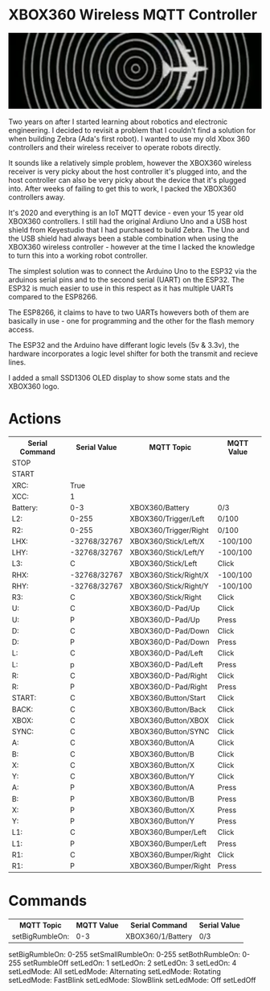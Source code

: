 # XBOX360 Wireless MQTT Controller

![Failsafe Film](/images/failsafe.png)

Two years on after I started learning about robotics and electronic engineering. I decided to revisit a problem that I couldn't find a solution for when building Zebra (Ada's first robot). I wanted to use my old Xbox 360 controllers and their wireless receiver to operate robots directly. 

It sounds like a relatively simple problem, however the XBOX360 wireless receiver is very picky about the host controller it's plugged into, and the host controller can also be very picky about the device that it's plugged into. After weeks of failing to get this to work, I packed the XBOX360 controllers away.

It's 2020 and everything is an IoT MQTT device - even your 15 year old XBOX360 controllers. I still had the original Ardiuno Uno and a USB host shield from Keyestudio that I had purchased to build Zebra. The Uno and the USB shield had always been a stable combination when using the XBOX360 wireless controller - however at the time I lacked the knowledge to turn this into a working robot controller.

The simplest solution was to connect the Arduino Uno to the ESP32 via the arduinos serial pins and to the second serial (UART) on the ESP32. The ESP32 is much easier to use in this respect as it has multiple UARTs compared to the ESP8266.

The ESP8266, it claims to have to two UARTs howevers both of them are basically in use - one for programming and the other for the flash memory access.

The ESP32 and the Arduino have differant logic levels (5v & 3.3v), the hardware incorporates a logic level shifter for both the transmit and recieve lines.

I added a small SSD1306 OLED display to show some stats and the XBOX360 logo.





# Actions

<table>
  <tr>
    <th>Serial Command</th>
    <th>Serial Value</th>
    <th>MQTT Topic</th>
    <th>MQTT Value</th>
  </tr>

<tr><td>STOP</td><td></td><td></td><td></td></tr>
<tr><td>START</td><td></td><td></td><td></td></tr>
<tr><td>XRC:</td><td>True</td><td></td><td></td></tr>
<tr><td>XCC:</td><td>1</td><td></td><td></td></tr>

<tr><td>Battery:</td><td>0-3</td><td>XBOX360/Battery</td><td>0/3</td></tr>

<tr><td>L2:</td><td>0-255</td><td>XBOX360/Trigger/Left</td><td>0/100</td></tr>
<tr><td>R2:</td><td>0-255</td><td>XBOX360/Trigger/Right</td><td>0/100</td></tr>

<tr><td>LHX:</td><td>-32768/32767</td><td>XBOX360/Stick/Left/X</td><td>-100/100</td></tr>
<tr><td>LHY:</td><td>-32768/32767</td><td>XBOX360/Stick/Left/Y</td><td>-100/100</td></tr>
<tr><td>L3:</td><td>C</td><td>XBOX360/Stick/Left</td><td>Click</td></tr>

<tr><td>RHX:</td><td>-32768/32767</td><td>XBOX360/Stick/Right/X</td><td>-100/100</td></tr>
<tr><td>RHY:</td><td>-32768/32767</td><td>XBOX360/Stick/Right/Y</td><td>-100/100</td></tr>
<tr><td>R3:</td><td>C</td><td>XBOX360/Stick/Right</td><td>Click</td></tr>

<tr><td>U:</td><td>C</td><td>XBOX360/D-Pad/Up</td><td>Click</td></tr>
<tr><td>U:</td><td>P</td><td>XBOX360/D-Pad/Up</td><td>Press</td></tr>
<tr><td>D:</td><td>C</td><td>XBOX360/D-Pad/Down</td><td>Click</td></tr>
<tr><td>D:</td><td>P</td><td>XBOX360/D-Pad/Down</td><td>Press</td></tr>
<tr><td>L:</td><td>C</td><td>XBOX360/D-Pad/Left</td><td>Click</td></tr>
<tr><td>L:</td><td>p</td><td>XBOX360/D-Pad/Left</td><td>Press</td></tr>
<tr><td>R:</td><td>C</td><td>XBOX360/D-Pad/Right</td><td>Click</td></tr>
<tr><td>R:</td><td>P</td><td>XBOX360/D-Pad/Right</td><td>Press</td></tr>

<tr><td>START:</td><td>C</td><td>XBOX360/Button/Start</td><td>Click</td></tr>
<tr><td>BACK:</td><td>C</td><td>XBOX360/Button/Back</td><td>Click</td></tr>
<tr><td>XBOX:</td><td>C</td><td>XBOX360/Button/XBOX</td><td>Click</td></tr>
<tr><td>SYNC:</td><td>C</td><td>XBOX360/Button/SYNC</td><td>Click</td></tr>
 
<tr><td>A:</td><td>C</td><td>XBOX360/Button/A</td><td>Click</td></tr>
<tr><td>B:</td><td>C</td><td>XBOX360/Button/B</td><td>Click</td></tr>
<tr><td>X:</td><td>C</td><td>XBOX360/Button/X</td><td>Click</td></tr>
<tr><td>Y:</td><td>C</td><td>XBOX360/Button/Y</td><td>Click</td></tr>
<tr><td>A:</td><td>P</td><td>XBOX360/Button/A</td><td>Press</td></tr>
<tr><td>B:</td><td>P</td><td>XBOX360/Button/B</td><td>Press</td></tr>
<tr><td>X:</td><td>P</td><td>XBOX360/Button/X</td><td>Press</td></tr>
<tr><td>Y:</td><td>P</td><td>XBOX360/Button/Y</td><td>Press</td></tr>

<tr><td>L1:</td><td>C</td><td>XBOX360/Bumper/Left</td><td>Click</td></tr>
<tr><td>L1:</td><td>P</td><td>XBOX360/Bumper/Left</td><td>Press</td></tr>
<tr><td>R1:</td><td>C</td><td>XBOX360/Bumper/Right</td><td>Click</td></tr>
<tr><td>R1:</td><td>P</td><td>XBOX360/Bumper/Right</td><td>Press</td></tr>

</table>

# Commands

<table>
  <tr>
    <th>MQTT Topic</th>
    <th>MQTT Value</th>
    <th>Serial Command</th>
    <th>Serial Value</th>
  </tr>


  <tr><td>setBigRumbleOn:</td><td>0-3</td><td>XBOX360/1/Battery</td><td>0/3</td></tr>

</table>


setBigRumbleOn: 0-255
setSmallRumbleOn: 0-255
setBothRumbleOn: 0-255
setRumbleOff
setLedOn: 1
setLedOn: 2
setLedOn: 3
setLedOn: 4
setLedMode: All
setLedMode: Alternating
setLedMode: Rotating
setLedMode: FastBlink
setLedMode: SlowBlink
setLedMode: Off
setLedOff